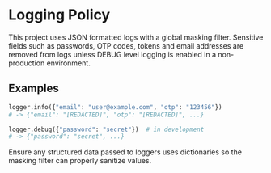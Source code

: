 # Logging Policy

This project uses JSON formatted logs with a global masking filter.
Sensitive fields such as passwords, OTP codes, tokens and email addresses are removed
from logs unless DEBUG level logging is enabled in a non-production environment.

## Examples

```python
logger.info({"email": "user@example.com", "otp": "123456"})
# -> {"email": "[REDACTED]", "otp": "[REDACTED]", ...}

logger.debug({"password": "secret"})  # in development
# -> {"password": "secret", ...}
```

Ensure any structured data passed to loggers uses dictionaries so the masking
filter can properly sanitize values.
